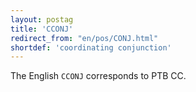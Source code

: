 ```yaml
---
layout: postag
title: 'CCONJ'
redirect_from: "en/pos/CONJ.html"
shortdef: 'coordinating conjunction'
---
```


The English `CCONJ` corresponds to PTB CC.
<!-- Interlanguage links updated Út zář 29 20:22:57 CEST 2020 -->
